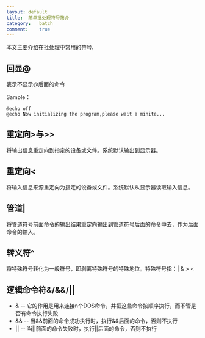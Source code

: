 ```yaml
---
layout:	default
title:	简单批处理符号简介
category:	batch
comment:	true
---
```

本文主要介绍在批处理中常用的符号.



## 回显@
表示不显示@后面的命令

Sample：

```batch
@echo off
@echo Now initializing the program,please wait a minite...
```

## 重定向>与>>
将输出信息重定向到指定的设备或文件。系统默认输出到显示器。


## 重定向<
将输入信息来源重定向为指定的设备或文件。系统默认从显示器读取输入信息。


## 管道|
将管道符号前面命令的输出结果重定向输出到管道符号后面的命令中去，作为后面命令的输入。


## 转义符^
将特殊符号转化为一般符号，即剥离特殊符号的特殊地位。特殊符号指：| & > <


## 逻辑命令符&/&&/||
* & -- 它的作用是用来连接n个DOS命令，并把这些命令按顺序执行，而不管是否有命令执行失败
* && -- 当&&前面的命令成功执行时，执行&&后面的命令，否则不执行
* || -- 当||前面的命令失败时，执行||后面的命令，否则不执行
